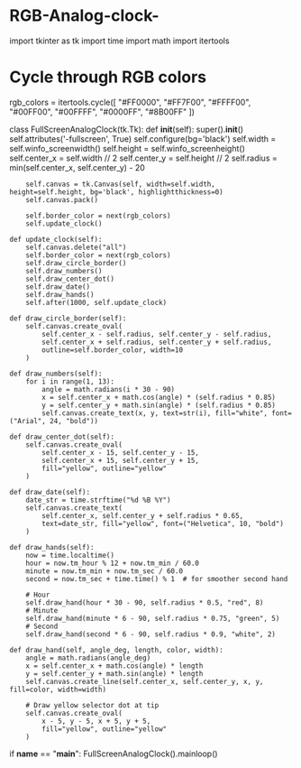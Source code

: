 # RGB-Analog-clock-
import tkinter as tk
import time
import math
import itertools

# Cycle through RGB colors
rgb_colors = itertools.cycle([
    "#FF0000", "#FF7F00", "#FFFF00", "#00FF00",
    "#00FFFF", "#0000FF", "#8B00FF"
])

class FullScreenAnalogClock(tk.Tk):
    def __init__(self):
        super().__init__()
        self.attributes('-fullscreen', True)
        self.configure(bg='black')
        self.width = self.winfo_screenwidth()
        self.height = self.winfo_screenheight()
        self.center_x = self.width // 2
        self.center_y = self.height // 2
        self.radius = min(self.center_x, self.center_y) - 20

        self.canvas = tk.Canvas(self, width=self.width, height=self.height, bg='black', highlightthickness=0)
        self.canvas.pack()

        self.border_color = next(rgb_colors)
        self.update_clock()

    def update_clock(self):
        self.canvas.delete("all")
        self.border_color = next(rgb_colors)
        self.draw_circle_border()
        self.draw_numbers()
        self.draw_center_dot()
        self.draw_date()
        self.draw_hands()
        self.after(1000, self.update_clock)

    def draw_circle_border(self):
        self.canvas.create_oval(
            self.center_x - self.radius, self.center_y - self.radius,
            self.center_x + self.radius, self.center_y + self.radius,
            outline=self.border_color, width=10
        )

    def draw_numbers(self):
        for i in range(1, 13):
            angle = math.radians(i * 30 - 90)
            x = self.center_x + math.cos(angle) * (self.radius * 0.85)
            y = self.center_y + math.sin(angle) * (self.radius * 0.85)
            self.canvas.create_text(x, y, text=str(i), fill="white", font=("Arial", 24, "bold"))

    def draw_center_dot(self):
        self.canvas.create_oval(
            self.center_x - 15, self.center_y - 15,
            self.center_x + 15, self.center_y + 15,
            fill="yellow", outline="yellow"
        )

    def draw_date(self):
        date_str = time.strftime("%d %B %Y")
        self.canvas.create_text(
            self.center_x, self.center_y + self.radius * 0.65,
            text=date_str, fill="yellow", font=("Helvetica", 10, "bold")
        )

    def draw_hands(self):
        now = time.localtime()
        hour = now.tm_hour % 12 + now.tm_min / 60.0
        minute = now.tm_min + now.tm_sec / 60.0
        second = now.tm_sec + time.time() % 1  # for smoother second hand

        # Hour
        self.draw_hand(hour * 30 - 90, self.radius * 0.5, "red", 8)
        # Minute
        self.draw_hand(minute * 6 - 90, self.radius * 0.75, "green", 5)
        # Second
        self.draw_hand(second * 6 - 90, self.radius * 0.9, "white", 2)

    def draw_hand(self, angle_deg, length, color, width):
        angle = math.radians(angle_deg)
        x = self.center_x + math.cos(angle) * length
        y = self.center_y + math.sin(angle) * length
        self.canvas.create_line(self.center_x, self.center_y, x, y, fill=color, width=width)

        # Draw yellow selector dot at tip
        self.canvas.create_oval(
            x - 5, y - 5, x + 5, y + 5,
            fill="yellow", outline="yellow"
        )

if __name__ == "__main__":
    FullScreenAnalogClock().mainloop()
